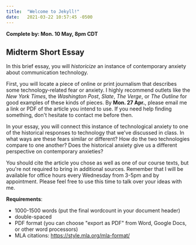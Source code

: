 ```yaml
---
title:  "Welcome to Jekyll!"
date:   2021-03-22 10:57:45 -0500
---
```

**Complete by: Mon. 10 May, 8pm CDT**

## Midterm Short Essay

In this brief essay, you will *historicize* an instance of contemporary anxiety about communication technology.

First, you will locate a piece of online or print journalism that describes some technology-related fear or anxiety. I highly recommend outlets like the *New York Times*, the *Washington Post*, *Slate*, *The Verge*, or *The Outline* for good examples of these kinds of pieces. By **Mon. 27 Apr.**, please email me a link or PDF of the article you intend to use. If you need help finding something, don't hesitate to contact me before then.

In your essay, you will connect this instance of technological anxiety to one of the historical responses to technology that we've discussed in class. In what ways are these fears similar or different? How do the two technologies compare to one another? Does the historical anxiety give us a different perspective on contemporary anxieties?

You should cite the article you chose as well as one of our course texts, but you're not required to bring in additional sources. Remember that I will be available for office hours every Wednesday from 3-5pm and by appointment. Please feel free to use this time to talk over your ideas with me.

**Requirements**:

- 1000-1500 words (put the final wordcount in your document header)
- double-spaced
- PDF format (you can choose "export as PDF" from Word, Google Docs, or other word processors)
- MLA citations: <https://style.mla.org/mla-format/>
